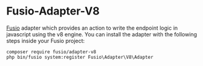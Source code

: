 Fusio-Adapter-V8
=====

[Fusio] adapter which provides an action to write the endpoint logic in 
javascript using the v8 engine. You can install the adapter with the following 
steps inside your Fusio project:

    composer require fusio/adapter-v8
    php bin/fusio system:register Fusio\Adapter\V8\Adapter

[Fusio]: http://fusio-project.org/
